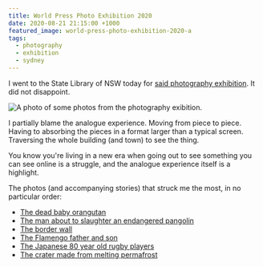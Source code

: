 ```yaml
---
title: World Press Photo Exhibition 2020
date: 2020-08-21 21:15:00 +1000
featured_image: world-press-photo-exhibition-2020-a
tags:
  - photography
  - exhibition
  - sydney
---
```


I went to the State Library of NSW today for [said photography exhibition](https://www.sl.nsw.gov.au/exhibitions/world-press-photo-exhibition-2020). It did not disappoint.

![A photo of some photos from the photography exibition.](https://ik.imagekit.io/dw/notes/world-press-photo-exhibition-2020/world-press-photo-exhibition-2020-a.jpeg)

I partially blame the analogue experience. Moving from piece to piece. Having to absorbing the pieces in a format larger than a typical screen. Traversing the whole building (and town) to see the thing.

You know you're living in a new era when going out to see something you can see online is a struggle, and the analogue experience itself is a highlight.

The photos (and accompanying stories) that struck me the most, in no particular order:

- [The dead baby orangutan](https://www.worldpressphoto.org/collection/photo/2020/39641/1/Alain-Schroeder-NA)
- [The man about to slaughter an endangered pangolin](https://www.worldpressphoto.org/collection/photo/2020/39645/9/Brent-Stirton-NAS-IJ)
- [The border wall](https://www.worldpressphoto.org/collection/photo/2020/39639/1/Alejandro-Prieto)
- [The Flamengo father and son](https://www.worldpressphoto.org/collection/photo/2020/39655/1/Silvia-Izquierdo)
- [The Japanese 80 year old rugby players](https://www.worldpressphoto.org/collection/photo/2020/39657/1/Kim-Kyung-Hoon)
- [The crater made from melting permafrost](https://www.worldpressphoto.org/collection/photo/2020/39625/1/Katie-Orlinsky)
